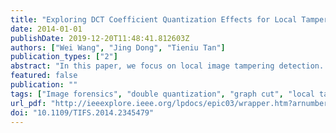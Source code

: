 ```yaml
---
title: "Exploring DCT Coefficient Quantization Effects for Local Tampering Detection"
date: 2014-01-01
publishDate: 2019-12-20T11:48:41.812603Z
authors: ["Wei Wang", "Jing Dong", "Tieniu Tan"]
publication_types: ["2"]
abstract: "In this paper, we focus on local image tampering detection. For a JPEG image, the probability distributions of its DCT coefficients will be disturbed by tampering operation. The tampered region and the unchanged region have different distributions, which is an important clue for locating tampering. Based on the assumption of Laplacian distribution of unquantized ac DCT coefficients, these two distributions as well as the size of tampered region can be estimated so that the probability of each DCT block being tampered is obtained. More accurate localization results could be got when we consider the prior knowledge of common tampered regions. We also design three kinds of features that can distinguish truly tampered regions from the false ones to reduce false alarm. For a tampered image which is saved in lossless compressed format, we also propose the specialized approach, which employs the quantization noise of high-frequency DCT coefficient, to improve the tampering localization performance. Extensive experiments on large scale databases prove the effectiveness of our proposed method and demonstrate that our method is suitable for locating tampered regions with different scales."
featured: false
publication: ""
tags: ["Image forensics", "double quantization", "graph cut", "local tampering detection"]
url_pdf: "http://ieeexplore.ieee.org/lpdocs/epic03/wrapper.htm?arnumber=6871380"
doi: "10.1109/TIFS.2014.2345479"
---
```


